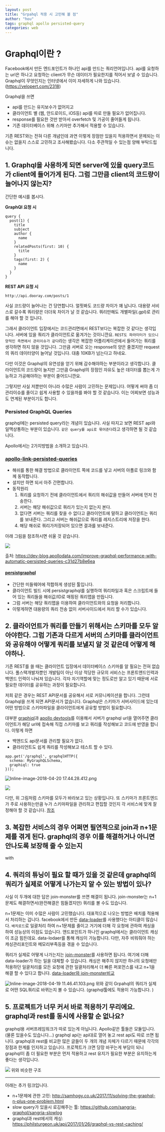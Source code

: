 ```yaml
---
layout: post
title: "Grpahql 적용 시 고민해 볼 점"
author: "hou"
tags: graphql apollo persisted-query
categories: web
---
```


# Graphql이란 ? 
Facebook에서 만든 엔드포인트가 하나인 api를 만드는 쿼리언어입니다. api를 요청하는 url은 하나고 요청하는 client가 무슨 데이터가 필요한지를 적어서 보낼 수 있습니다.
Graphql이 무엇인지는 인터넷에서 이미 자세하게 나와 있습니다. (https://velopert.com/2318)

Graphql을 쓰면
* api를 만드는 유지보수가 없어지고
* 클라이언트 별 (웹, 안드로이드, iOS등) api를 따로 만들 필요가 없어집니다.
* response를 필요한 것만 받아서 overfetch 및 가공이 줄어들게 됩니다.
* 기존 데이터베이스 위해 스키마만 추가해서 적용할 수 있습니다.

기존 REST와는 전혀 다른 개념인데 과연 이렇게 장점만 있을지 적용하면서 문제되는 이슈는 없을지 스스로 고민하고 조사해봤습니다. 다소 주관적일 수 있는점 양해 부탁드립니다.

## 1. Graphql을 사용하게 되면 server에 있을 query코드가 client에 들어가게 된다. 그럼 그만큼 client의 코드량이 늘어나지 않는지?

간단한 예시를 봅시다.

**GraphQl 요청 시**
```
query {
  post(1) {
    title
    subject
    author {
      name
    }
    relatedPosts(first: 10) {
      title
    }
    tags(first: 2) {
      name
    }
  }
}
```
**REST API 요청 시**
```
http://api.dooray.com/posts/1
```

사실 코드량이 늘어나는 건 당연합니다. 얼핏봐도 코드량 차이가 꽤 납니다. 대용량 서비스로 갈수록 쿼리량은 더더욱 차이가 날 것 같습니다. 쿼리만해도 개별파일(.gpl)로 관리를 해야 할 것 입니다.

그래서 클라이언트 입장에서는 코드관리면에서 REST보다는 복잡한 것 같다는 생각입니다. 서버에 있을 쿼리가 클라이언트로 옮겨가는 것이니깐요. `REST도 파라미터가 있으니 양적인 측면에서 관리이슈가 같다`라는 생각은 복잡한 어플리케이션에서 들어가는 쿼리를 생각하면 하지 않을 것입니다. 그만큼 서버로 오는 response의 양은 줄겠지만 request의 쿼리 데이터양이 늘어날 것입니다. 대충 10KB가 넘는다고 하네요. 

다만 이것은 Graphql의 유연성을 얻기 위해 감수해야하는 부분이라고 생각합니다. 클라이언트의 코드량이 늘지만 그만큼 Graphql의 장점인 자유도 높은 데이터를 뽑는게 가능하고 가공해야하는 부분이 줄어드니깐요. 

그렇지만 사실 저뿐만이 아니라 수많은 사람이 고민하는 문제입니다. 어떻게 써야 좀 더 관리이슈를 줄이고 쉽게 사용할 수 있을까를 봐야 할 것 같습니다. 이는 어찌보면 성능과도 연계된 부분이기도 합니다.

### Persisted GraphQL Queries

graphql에는 persisted query라는 개념이 있습니다. 사실 따지고 보면 REST api와 일맥상통하는 부분이 있습니다. `같은 query를 api로 묶어준다`라고 생각하면 될 것 같습니다.

Apollo에서는 2가지방법을 소개하고 있습니다.
### [apollo-link-persisted-queries](https://github.com/apollographql/apollo-link-persisted-queries)
* 해쉬를 통한 해결 방법으로 클라이언트 쪽에 코드를 넣고 서버의 아폴로 링크와 함께 동작합니다.
* 설치만 하면 되서 아주 간편합니다. 
* 동작원리
    1. 쿼리를 요청하기 전에 클라이언트에서 쿼리의 해쉬값을 만들어 서버에 먼저 전송한다.
    2. 서버는 해당 해쉬값으로 쿼리가 있는지 없는지 본다. 
    3. 없다면 서버는 쿼리를 찾을 수 없다고 클라이언트에 말하고 클라이언트는 쿼리를 보내준다. 그리고 서버는 해쉬값으로 쿼리를 레지스트리에 저장을 한다.
    4. 해당 해쉬로 쿼리가저장되어 있으면 결과를 보내준다.
    
아래 그림을 참조하시면 쉬울 것 같습니다. 

![](https://cdn-images-1.medium.com/max/800/1*7yEdVjVXcXcEeMEJF6CQGw.png)

출처: https://dev-blog.apollodata.com/improve-graphql-performance-with-automatic-persisted-queries-c31d27b8e6ea

#### [persistgraphql](https://github.com/apollographql/persistgraphql)
* 간단한 미들웨어에 적합하게 생성된 툴입니다. 
* 클라이언트 빌드 시에 persistgraphql를 실행하여 쿼리파일과 혹은 스크립트에 들어 있는 쿼리들을 해쉬값/ID로 매핑된 쿼리맵을 만듭니다.
* 그럼 서버는 해당 쿼리맵을 이용하여 클라이언트와의 요청을 처리합니다.
* 이렇게하면 대용량의 쿼리 전송 없이 서버사이드에서 처리 할 수가 있습니다.

## 2. 클라이언트가 쿼리를 만들기 위해서는 스키마를 모두 알아야한다. 그럼 기존과 다르게 서버의 스키마를 클라이언트와 공유해야 어떻게 쿼리를 보낼지 알 것 같은데 어떻게 해야하나.

기존 REST를 쓸 때는 클라이언트 입장에서 데이터베이스 스키마를 알 필요는 전혀 없습니다. 풀스택개발자뿐인 개발팀이 아닌 이상 적당한 규모의 서비스는 프론트앤드인력과 백앤드 인력이 나눠져 있습니다. 각자 자기역할에 맞는 정도로만 알고 있기 때문에 서로 필요한 데이터를 공유하는 과정이 필요합니다.

저희 같은 경우는 REST API문서를 공유해서 서로 커뮤니케이션을 합니다. 그런데 Graphql을 쓰게 되면 API문서가 없습니다. Graphql은 스키마가 서버사이드에 있는데 어떤 방법으로 스키마파일을 클라이언트에게 공유할 방법이 필요합니다.

대부분 [graphiql](https://github.com/graphql/graphiql)과 [apollo devtools](https://github.com/apollographql/apollo-client-devtools)를 이용해서 서버가 graphql url을 열어주면 클라이언트가 해당 url에 접속해 직접 스키마를 보고 쿼리를 작성해보고 코드에 반영을 합니다. 
이렇게 하면 
* 백앤드도 api문서를 관리할 필요가 없다.
* 클라리언트도 쉽게 쿼리를 작성해보고 테스트 할 수 있다.
```
app.get('/graphql', graphqlHTTP({
  schema: MyGraphQLSchema,
  graphiql: true
}));
```
![Inline-image-2018-04-20 17.44.28.412.png](https://nhnent.dooray.com/share/posts/gXt6xbi4SCa8uTtOv4C9VQ/files/2197059220831588298)

![](https://cdn-images-1.medium.com/max/800/1*-5GHtFHA7pIbjWTohfHJcA.png)

다만, 위 그림처럼 스키마를 모두가 바라보고 있는 상황입니다. 또 스키마가 프론트엔드가 주로 사용하는만큼 누가 스키마파일을 관리하고 편집할 것인지 각 서비스에 맞게 잘 정해야 할 것 같습니다. [참조](https://medium.com/workflowgen/graphql-api-implementation-and-teamwork-d131769badcc)


## 3. 복잡한 서비스의 경우 어쩌면 필연적으로 join과 n+1문제를 겪게 된다. graphql의 경우 이를 해결하거나 아니면 안나도록 보장해 줄 수 있는지
with
## 4. 쿼리의 튜닝이 필요 할 때가 있을 것 같은데 graphql의 쿼리가 실제로 어떻게 나가는지 알 수 있는 방법이 있나?

사실 이 두개에 대한 답은 join-monster를 쓰면 해결이 됩니다. join-monster는 n+1문제도 해결하면서(완전해결은 힘들겠지만) 쿼리를 볼 수도 있습니다.

n+1문제는 이미 수많은 사람이 고민했습니다. 대표적으로 나오는 방법은 배치를 적용해서 처리하는 겁니다. facebook에서 만든 [data-loader](https://github.com/facebook/dataloader)를 사용했다는 아티클이 많습니다. `배치로드`로 일괄처리 하여 n+1문제를 줄이고 거기에 더해 각 요청에 관하여 캐싱을 하여 성능상의 이점도 있습니다. 앤드포인트가 하나인 graphql에서는 클라이언트 캐싱이 조금 힘든데요. data-lodaer를 통해 캐싱이 가능합니다. 다만, 자주 비워줘야 하는 캐싱관리포인트와 메모리부족등을 겪을 수 있습니다.

쿼리가 실제로 어떻게 나가는지는  [join-monster](https://github.com/stems/join-monster)를 사용하면 됩니다. 여기에 더해 data-loader가 하는 일을 대체할 수 있습니다. 캐싱은 해주지 않지만 하나의 요청에만 적용하던 일괄처리를 모든 요청에 관한 일괄처리해서 더 빠른 퍼포먼스를 내고  n+1을 해결 할 수 있다고 합니다. [data-loader와 join-monster비교](http://join-monster.readthedocs.io/en/v0.9.9/pros-cons/#benefits)


![Inline-image-2018-04-19 11.46.41.103.png](https://nhnent.dooray.com/share/posts/gXt6xbi4SCa8uTtOv4C9VQ/files/2196154362622087586)
위와 같이 Grpahql의 쿼리가 실제로 어떤 SQL쿼리로 바뀌는지 볼 수 있습니다. (graphql툴에도 적용이 가능합니다. )

## 5. 프로젝트가 너무 커서 바로 적용하기 무리에요. graphql과 rest를 동시에 사용할 순 없나요? 

graphql용 서버프레임워크가 따로 있는게 아닙니다. Apollo같은 툴들은 모듈입니다.(물론 있을수도 있습니다...) graphql api는 api대로 열어 놓고 rest api도 따로 쓰면 됩니다. graphql과 rest를 비교한 많은 글들이 두 개의 개념 자체가 다르기 때문에 각각의 장점과 한계를 인지하고 있습니다. 프로젝트가 크면 당장 바꾸는게 부담이 되니 graphql이 좀 더 필요한 부분은 먼저 적용하고 rest 유지가 필요한 부분은 유지하는게 좋다는 생각입니다.

![](https://github.com/rs/rest-layer/raw/master/doc/schema.png)
위와 비슷한 구조

---

아래는 추가 링크입니다.

* n+1문제에 관한 고민: http://samhogy.co.uk/2017/11/solving-the-graphql-n-plus-one-problem.html
* slow query가 있을시 로깅해주는 툴: https://github.com/sangria-graphql/sangria-slowlog
* graphql과 rest에서의 캐싱: https://philsturgeon.uk/api/2017/01/26/graphql-vs-rest-caching/
